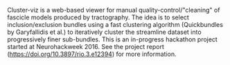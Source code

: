 Cluster-viz is a web-based viewer for manual quality-control/"cleaning" of fascicle models produced by tractography. The idea is to select inclusion/exclusion bundles using a fast clustering algorithm (Quickbundles by Garyfallidis et al.) to iteratively cluster the streamline dataset into progressively finer sub-bundles. This is an in-progress hackathon project started at Neurohackweek 2016. See the project report (https://doi.org/10.3897/rio.3.e12394) for more information.
